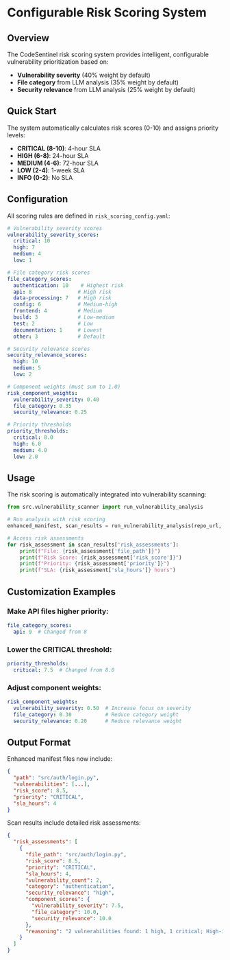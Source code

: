 # Configurable Risk Scoring System

## Overview

The CodeSentinel risk scoring system provides intelligent, configurable vulnerability prioritization based on:

- **Vulnerability severity** (40% weight by default)
- **File category** from LLM analysis (35% weight by default) 
- **Security relevance** from LLM analysis (25% weight by default)

## Quick Start

The system automatically calculates risk scores (0-10) and assigns priority levels:

- **CRITICAL (8-10)**: 4-hour SLA
- **HIGH (6-8)**: 24-hour SLA  
- **MEDIUM (4-6)**: 72-hour SLA
- **LOW (2-4)**: 1-week SLA
- **INFO (0-2)**: No SLA

## Configuration

All scoring rules are defined in `risk_scoring_config.yaml`:

```yaml
# Vulnerability severity scores
vulnerability_severity_scores:
  critical: 10
  high: 7
  medium: 4
  low: 1

# File category risk scores
file_category_scores:
  authentication: 10    # Highest risk
  api: 8               # High risk
  data-processing: 7   # High risk
  config: 6            # Medium-high
  frontend: 4          # Medium
  build: 3             # Low-medium
  test: 2              # Low
  documentation: 1     # Lowest
  other: 3             # Default

# Security relevance scores
security_relevance_scores:
  high: 10
  medium: 5
  low: 2

# Component weights (must sum to 1.0)
risk_component_weights:
  vulnerability_severity: 0.40
  file_category: 0.35
  security_relevance: 0.25

# Priority thresholds
priority_thresholds:
  critical: 8.0
  high: 6.0
  medium: 4.0
  low: 2.0
```

## Usage

The risk scoring is automatically integrated into vulnerability scanning:

```python
from src.vulnerability_scanner import run_vulnerability_analysis

# Run analysis with risk scoring
enhanced_manifest, scan_results = run_vulnerability_analysis(repo_url, manifest, config)

# Access risk assessments
for risk_assessment in scan_results['risk_assessments']:
    print(f"File: {risk_assessment['file_path']}")
    print(f"Risk Score: {risk_assessment['risk_score']}")
    print(f"Priority: {risk_assessment['priority']}")
    print(f"SLA: {risk_assessment['sla_hours']} hours")
```

## Customization Examples

### Make API files higher priority:
```yaml
file_category_scores:
  api: 9  # Changed from 8
```

### Lower the CRITICAL threshold:
```yaml
priority_thresholds:
  critical: 7.5  # Changed from 8.0
```

### Adjust component weights:
```yaml
risk_component_weights:
  vulnerability_severity: 0.50  # Increase focus on severity
  file_category: 0.30           # Reduce category weight
  security_relevance: 0.20      # Reduce relevance weight
```

## Output Format

Enhanced manifest files now include:

```json
{
  "path": "src/auth/login.py",
  "vulnerabilities": [...],
  "risk_score": 8.5,
  "priority": "CRITICAL",
  "sla_hours": 4
}
```

Scan results include detailed risk assessments:

```json
{
  "risk_assessments": [
    {
      "file_path": "src/auth/login.py",
      "risk_score": 8.5,
      "priority": "CRITICAL",
      "sla_hours": 4,
      "vulnerability_count": 2,
      "category": "authentication",
      "security_relevance": "high",
      "component_scores": {
        "vulnerability_severity": 7.5,
        "file_category": 10.0,
        "security_relevance": 10.0
      },
      "reasoning": "2 vulnerabilities found: 1 high, 1 critical; High-impact authentication file"
    }
  ]
}
```
